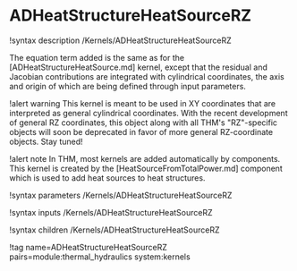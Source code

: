 # ADHeatStructureHeatSourceRZ

!syntax description /Kernels/ADHeatStructureHeatSourceRZ

The equation term added is the same as for the [ADHeatStructureHeatSource.md] kernel,
except that the residual and Jacobian contributions are integrated with cylindrical coordinates, the axis and origin
of which are being defined through input parameters.

!alert warning
This kernel is meant to be used in XY coordinates that are interpreted as general cylindrical coordinates.
With the recent development of general RZ coordinates, this object along with all THM's "RZ"-specific
objects will soon be deprecated in favor of more general RZ-coordinate objects.
Stay tuned!

!alert note
In THM, most kernels are added automatically by components. This kernel is created by the
[HeatSourceFromTotalPower.md] component which is used to add heat sources to heat structures.

!syntax parameters /Kernels/ADHeatStructureHeatSourceRZ

!syntax inputs /Kernels/ADHeatStructureHeatSourceRZ

!syntax children /Kernels/ADHeatStructureHeatSourceRZ

!tag name=ADHeatStructureHeatSourceRZ pairs=module:thermal_hydraulics system:kernels
